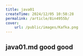 ```yaml
---
title: java01
createTime: 2024/12/05 10:58:28
permalink: /article/8in4955b/
cover: 
    url: /public/images/Kafka.png
---
```


## java01.md good good
